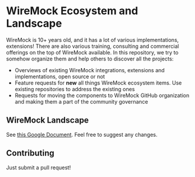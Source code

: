 # WireMock Ecosystem and Landscape

WireMock is 10+ years old, and it has a lot of various implementations, extensions! 
There are also various training, consulting and commercial offerings on the top of WireMock available.
In this repository, we try to somehow organize them and help others to discover all the projects:

- Overviews of existing WireMock integrations, extensions and implementations, open source or not
- Feature requests for **new** all things WireMock ecosystem items. Use existing repositories to address the existing ones 
- Requests for moving the components to WireMock GitHub organization and making them a part of the community governance

## WireMock Landscape

See [this Google Document](https://docs.google.com/document/d/1TQccT9Bk-o2lvRVN8_mMaGttaOnwbYFLkn0DsmwGIOA/edit?usp=sharing).
Feel free to suggest any changes.

## Contributing

Just submit a pull request! 
